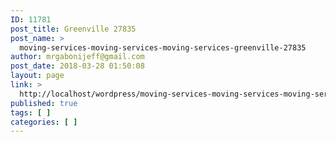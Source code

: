 ```yaml
---
ID: 11781
post_title: Greenville 27835
post_name: >
  moving-services-moving-services-moving-services-greenville-27835
author: mrgabonijeff@gmail.com
post_date: 2018-03-28 01:50:08
layout: page
link: >
  http://localhost/wordpress/moving-services-moving-services-moving-services-greenville-27835/
published: true
tags: [ ]
categories: [ ]
---
```

